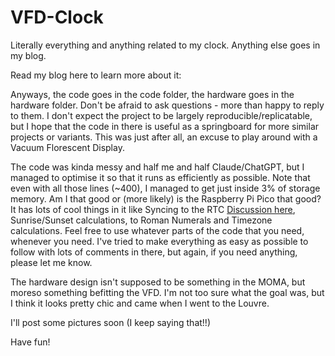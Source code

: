 # VFD-Clock
Literally everything and anything related to my clock. Anything else goes in my blog.

Read my blog here to learn more about it:


Anyways, the code goes in the code folder, the hardware goes in the hardware folder. Don't be afraid to ask questions - more than happy to reply to them.
I don't expect the project to be largely reproducible/replicatable, but I hope that the code in there is useful as a springboard for more similar projects or variants. 
This was just after all, an excuse to play around with a Vacuum Florescent Display.

The code was kinda messy and half me and half Claude/ChatGPT, but I managed to optimise it so that it runs as efficiently as possible. Note that even with all those lines (~400), I managed to get just inside 3% of storage memory. Am I that good or (more likely) is the Raspberry Pi Pico that good? It has lots of cool things in it like Syncing to the RTC [Discussion here](https://github.com/earlephilhower/arduino-pico/issues/2832), Sunrise/Sunset calculations, to Roman Numerals and Timezone calculations.
Feel free to use whatever parts of the code that you need, whenever you need. I've tried to make everything as easy as possible to follow with lots of comments in there, but again, if you need anything, please let me know.

The hardware design isn't supposed to be something in the MOMA, but moreso something befitting the VFD. I'm not too sure what the goal was, but I think it looks pretty chic and came when I went to the Louvre.

I'll post some pictures soon (I keep saying that!!)

Have fun!
